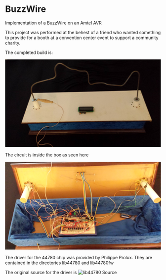 BuzzWire
========

Implementation of a BuzzWire on an Amtel AVR


This project was performed at the behest of a friend who wanted something to
provide for a booth at a convention center event to support a community charity.

The completed build is:

![External View](external_view.jpg)

The circuit is inside the box as seen here

![Internal View](internal_view.jpg)

The driver for the 44780 chip was provided by Philippe Prolux.
They are contained in the directories lib44780 and lib44780fw

The original source for the driver is ![lib44780 Source](https://code.google.com/p/hd44780-avr-tools/)
